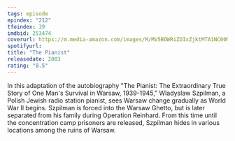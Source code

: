 ```yaml
---
tags: episode
epindex: "212"
tfoindex: 39
imdbid: 253474
coverurl: https://m.media-amazon.com/images/M/MV5BOWRiZDIxZjktMTA1NC00MDQ2LWEzMjUtMTliZmY3NjQ3ODJiXkEyXkFqcGdeQXVyNjU0OTQ0OTY@._V1_SY300_CR4,0,202,300_.jpg
spotifyurl: 
title: "The Pianist"
releasedate: 2003
rating: "8.5"
---
```


In this adaptation of the autobiography "The Pianist: The Extraordinary True Story of One Man's Survival in Warsaw, 1939-1945," Wladyslaw Szpilman, a Polish Jewish radio station pianist, sees Warsaw change gradually as World War II begins. Szpilman is forced into the Warsaw Ghetto, but is later separated from his family during Operation Reinhard. From this time until the concentration camp prisoners are released, Szpilman hides in various locations among the ruins of Warsaw.